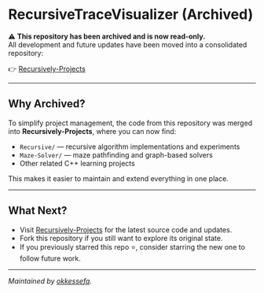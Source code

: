 # RecursiveTraceVisualizer (Archived)

⚠️ **This repository has been archived and is now read-only.**  
All development and future updates have been moved into a consolidated repository:  

👉 [Recursively-Projects](https://github.com/okkessefa/Recursively-Projects)

---

## Why Archived?
To simplify project management, the code from this repository was merged into **Recursively-Projects**, where you can now find:

- `Recursive/` — recursive algorithm implementations and experiments  
- `Maze-Solver/` — maze pathfinding and graph-based solvers  
- Other related C++ learning projects  

This makes it easier to maintain and extend everything in one place.

---

## What Next?
- Visit [Recursively-Projects](https://github.com/okkessefa/Recursively-Projects) for the latest source code and updates.  
- Fork this repository if you still want to explore its original state.  
- If you previously starred this repo ⭐, consider starring the new one to follow future work.  

---

*Maintained by [okkessefa](https://github.com/okkessefa).*  
